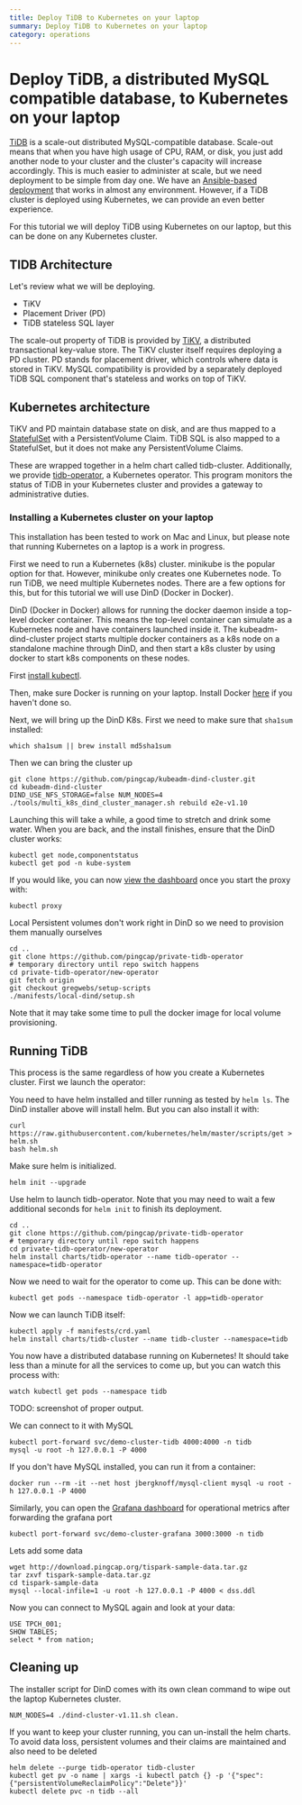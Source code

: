 ```yaml
---
title: Deploy TiDB to Kubernetes on your laptop
summary: Deploy TiDB to Kubernetes on your laptop
category: operations
---
```



# Deploy TiDB, a distributed MySQL compatible database, to Kubernetes on your laptop

[TiDB](www.pingcap.com) is a scale-out distributed MySQL-compatible database.
Scale-out means that when you have high usage of CPU, RAM, or disk, you just add another node to your cluster and the cluster's capacity will increase accordingly.
This is much easier to administer at scale, but we need deployment to be simple from day one. We have an [Ansible-based deployment](https://www.pingcap.com/docs/op-guide/ansible-deployment/) that works in almost any environment. However, if a TiDB cluster is deployed using Kubernetes, we can provide an even better experience.

For this tutorial we will deploy TiDB using Kubernetes on our laptop, but this can be done on any Kubernetes cluster.


## TIDB Architecture

Let's review what we will be deploying.

* TiKV
* Placement Driver (PD)
* TiDB stateless SQL layer

The scale-out property of TiDB is provided by [TiKV](https://github.com/pingcap/tikv), a distributed transactional key-value store.
The TiKV cluster itself requires deploying a PD cluster. PD stands for placement driver, which controls where data is stored in TiKV.
MySQL compatibility is provided by a separately deployed TiDB SQL component that's stateless and works on top of TiKV.


## Kubernetes architecture

TiKV and PD maintain database state on disk, and are thus mapped to a [StatefulSet]() with a PersistentVolume Claim.
TiDB SQL is also mapped to a StatefulSet, but it does not make any PersistentVolume Claims.

These are wrapped together in a helm chart called tidb-cluster.
Additionally, we provide [tidb-operator](), a Kubernetes operator. This program monitors the status of TiDB in your Kubernetes cluster and provides a gateway to administrative duties.


### Installing a Kubernetes cluster on your laptop

This installation has been tested to work on Mac and Linux, but please note that running Kubernetes on a laptop is a work in progress.

First we need to run a Kubernetes (k8s) cluster. minikube is the popular option for that. However, minikube only creates one Kubernetes node. To run TiDB, we need multiple Kubernetes nodes. There are a few options for this, but for this tutorial we will use DinD (Docker in Docker).

DinD (Docker in Docker) allows for running the docker daemon inside a top-level docker container. This means the top-level container can simulate as a Kubernetes node and have containers launched inside it. The kubeadm-
dind-cluster project starts multiple docker containers as a k8s node on a standalone machine through DinD, and then start a k8s cluster by using docker to start k8s components on these nodes.

First [install kubectl](https://kubernetes.io/docs/tasks/tools/install-kubectl/).

Then, make sure Docker is running on your laptop. Install Docker [here](https://docs.docker.com/install/) if you haven't done so.

Next, we will bring up the DinD K8s. First we need to make sure that `sha1sum` installed:

    which sha1sum || brew install md5sha1sum

Then we can bring the cluster up

    git clone https://github.com/pingcap/kubeadm-dind-cluster.git
    cd kubeadm-dind-cluster
    DIND_USE_NFS_STORAGE=false NUM_NODES=4 ./tools/multi_k8s_dind_cluster_manager.sh rebuild e2e-v1.10

Launching this will take a while, a good time to stretch and drink some water.
When you are back, and the install finishes, ensure that the DinD cluster works:

    kubectl get node,componentstatus 
    kubectl get pod -n kube-system

If you would like, you can now [view the dashboard](http://localhost:8001/api/v1/namespaces/kube-system/services/kubernetes-dashboard/proxy/) once you start the proxy with:

    kubectl proxy

Local Persistent volumes don't work right in DinD so we need to provision them manually ourselves

    cd ..
    git clone https://github.com/pingcap/private-tidb-operator
    # temporary directory until repo switch happens
    cd private-tidb-operator/new-operator
    git fetch origin
    git checkout gregwebs/setup-scripts
    ./manifests/local-dind/setup.sh

Note that it may take some time to pull the docker image for local volume provisioning.

## Running TiDB

This process is the same regardless of how you create a Kubernetes cluster. First we launch the operator:

You need to have helm installed and tiller running as tested by `helm ls`. The DinD installer above will install helm. But you can also install it with:

    curl https://raw.githubusercontent.com/kubernetes/helm/master/scripts/get > helm.sh
    bash helm.sh

Make sure helm is initialized.

    helm init --upgrade

Use helm to launch tidb-operator. Note that you may need to wait a few additional seconds for `helm init` to finish its deployment.

    cd ..
    git clone https://github.com/pingcap/private-tidb-operator
    # temporary directory until repo switch happens
    cd private-tidb-operator/new-operator
    helm install charts/tidb-operator --name tidb-operator --namespace=tidb-operator

Now we need to wait for the operator to come up. This can be done with:

    kubectl get pods --namespace tidb-operator -l app=tidb-operator

Now we can launch TiDB itself:

    kubectl apply -f manifests/crd.yaml
    helm install charts/tidb-cluster --name tidb-cluster --namespace=tidb

You now have a distributed database running on Kubernetes! It should take less than a minute for all the services to come up, but you can watch this process with:

    watch kubectl get pods --namespace tidb

TODO: screenshot of proper output.

We can connect to it with MySQL

    kubectl port-forward svc/demo-cluster-tidb 4000:4000 -n tidb
    mysql -u root -h 127.0.0.1 -P 4000

If you don't have MySQL installed, you can run it from a container:

    docker run --rm -it --net host jbergknoff/mysql-client mysql -u root -h 127.0.0.1 -P 4000

Similarly, you can open the [Grafana dashboard](http://localhost:3000/dashboard/db/tidb-cluster-pd) for operational metrics after forwarding the grafana port

    kubectl port-forward svc/demo-cluster-grafana 3000:3000 -n tidb


Lets add some data

	wget http://download.pingcap.org/tispark-sample-data.tar.gz
	tar zxvf tispark-sample-data.tar.gz
	cd tispark-sample-data
	mysql --local-infile=1 -u root -h 127.0.0.1 -P 4000 < dss.ddl

Now you can connect to MySQL again and look at your data:

	USE TPCH_001;
	SHOW TABLES;
	select * from nation;


## Cleaning up

The installer script for DinD comes with its own clean command to wipe out the laptop Kubernetes cluster.

    NUM_NODES=4 ./dind-cluster-v1.11.sh clean.

If you want to keep your cluster running, you can un-install the helm charts.
To avoid data loss, persistent volumes and their claims are maintained and also need to be deleted

    helm delete --purge tidb-operator tidb-cluster
    kubectl get pv -o name | xargs -i kubectl patch {} -p '{"spec":{"persistentVolumeReclaimPolicy":"Delete"}}'
    kubectl delete pvc -n tidb --all
